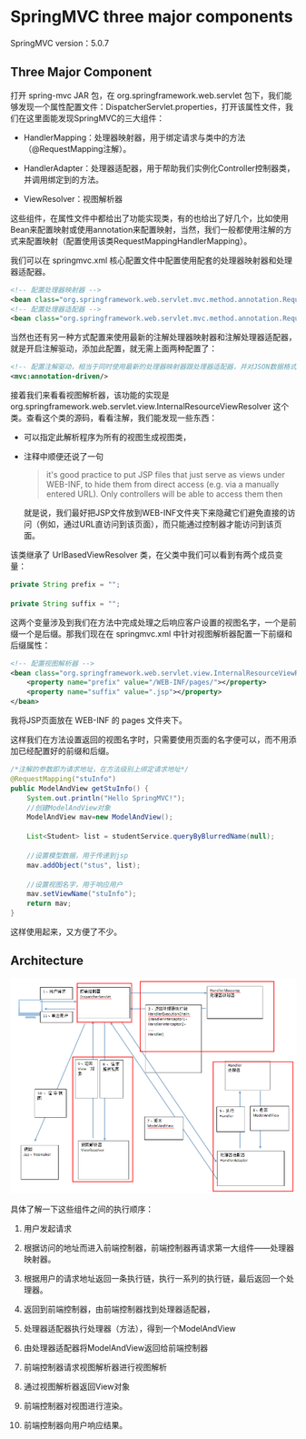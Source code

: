 # SpringMVC three major components

SpringMVC version：5.0.7

## Three Major Component

打开 spring-mvc JAR 包，在 org.springframework.web.servlet 包下，我们能够发现一个属性配置文件：DispatcherServlet.properties，打开该属性文件，我们在这里面能发现SpringMVC的三大组件：

- HandlerMapping：处理器映射器，用于绑定请求与类中的方法（@RequestMapping注解）。

- HandlerAdapter：处理器适配器，用于帮助我们实例化Controller控制器类，并调用绑定到的方法。

- ViewResolver：视图解析器

这些组件，在属性文件中都给出了功能实现类，有的也给出了好几个，比如使用Bean来配置映射或使用annotation来配置映射，当然，我们一般都使用注解的方式来配置映射（配置使用该类RequestMappingHandlerMapping）。

我们可以在 springmvc.xml 核心配置文件中配置使用配套的处理器映射器和处理器适配器。

```xml
<!-- 配置处理器映射器 -->
<bean class="org.springframework.web.servlet.mvc.method.annotation.RequestMappingHandlerMapping"></bean>
<!-- 配置处理器适配器 -->
<bean class="org.springframework.web.servlet.mvc.method.annotation.RequestMappingHandlerAdapter"></bean>
```

当然也还有另一种方式配置来使用最新的注解处理器映射器和注解处理器适配器，就是开启注解驱动，添加此配置，就无需上面两种配置了：

```xml
<!-- 配置注解驱动，相当于同时使用最新的处理器映射器跟处理器适配器，并对JSON数据格式提供支持，推荐使用 -->
<mvc:annotation-driven/>
```

接着我们来看看视图解析器，该功能的实现是 org.springframework.web.servlet.view.InternalResourceViewResolver 这个类。查看这个类的源码，看看注解，我们能发现一些东西：

- 可以指定此解析程序为所有的视图生成视图类，

- 注释中顺便还说了一句

    > it's good practice to put JSP files that just serve as views under WEB-INF, to hide them from direct access (e.g. via a manually entered URL). Only controllers will be able to access them then

	就是说，我们最好把JSP文件放到WEB-INF文件夹下来隐藏它们避免直接的访问（例如，通过URL直访问到该页面），而只能通过控制器才能访问到该页面。

该类继承了 UrlBasedViewResolver 类，在父类中我们可以看到有两个成员变量：

```java
private String prefix = "";

private String suffix = "";
```

这两个变量涉及到我们在方法中完成处理之后响应客户设置的视图名字，一个是前缀一个是后缀。那我们现在在 springmvc.xml 中针对视图解析器配置一下前缀和后缀属性：

```xml
<!-- 配置视图解析器 -->
<bean class="org.springframework.web.servlet.view.InternalResourceViewResolver">
    <property name="prefix" value="/WEB-INF/pages/"></property>
    <property name="suffix" value=".jsp"></property>
</bean>
```

我将JSP页面放在 WEB-INF 的 pages 文件夹下。

这样我们在方法设置返回的视图名字时，只需要使用页面的名字便可以，而不用添加已经配置好的前缀和后缀。

```java
/*注解的参数即为请求地址，在方法级别上绑定请求地址*/
@RequestMapping("stuInfo")
public ModelAndView getStuInfo() {
    System.out.println("Hello SpringMVC!");
    //创建ModelAndView对象
    ModelAndView mav=new ModelAndView();

    List<Student> list = studentService.queryByBlurredName(null);

    //设置模型数据，用于传递到jsp
    mav.addObject("stus", list);

    //设置视图名字，用于响应用户
    mav.setViewName("stuInfo");
    return mav;
}
```

这样使用起来，又方便了不少。

## Architecture

<img src="../images/SpringMVC architecture.png"/>

具体了解一下这些组件之间的执行顺序：

1. 用户发起请求

2. 根据访问的地址而进入前端控制器，前端控制器再请求第一大组件——处理器映射器。

3. 根据用户的请求地址返回一条执行链，执行一系列的执行链，最后返回一个处理器。

4. 返回到前端控制器，由前端控制器找到处理器适配器，

5. 处理器适配器执行处理器（方法），得到一个ModelAndView

6. 由处理器适配器将ModelAndView返回给前端控制器

7. 前端控制器请求视图解析器进行视图解析

8. 通过视图解析器返回View对象

9. 前端控制器对视图进行渲染。

10. 前端控制器向用户响应结果。